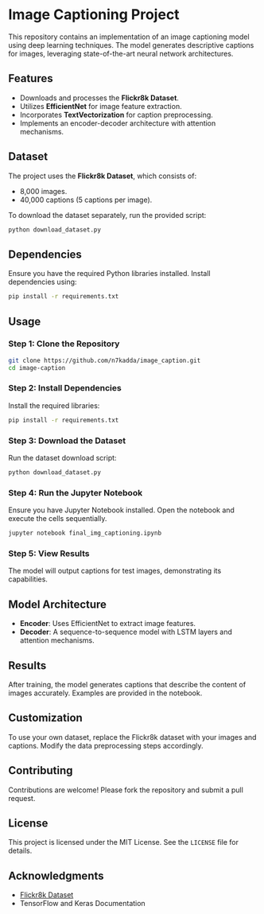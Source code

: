 # Image Captioning Project

This repository contains an implementation of an image captioning model using deep learning techniques. The model generates descriptive captions for images, leveraging state-of-the-art neural network architectures.

## Features
- Downloads and processes the **Flickr8k Dataset**.
- Utilizes **EfficientNet** for image feature extraction.
- Incorporates **TextVectorization** for caption preprocessing.
- Implements an encoder-decoder architecture with attention mechanisms.

## Dataset
The project uses the **Flickr8k Dataset**, which consists of:
- 8,000 images.
- 40,000 captions (5 captions per image).

To download the dataset separately, run the provided script:
```bash
python download_dataset.py
```

## Dependencies
Ensure you have the required Python libraries installed. Install dependencies using:
```bash
pip install -r requirements.txt
```

## Usage
### Step 1: Clone the Repository
```bash
git clone https://github.com/n7kadda/image_caption.git
cd image-caption
```

### Step 2: Install Dependencies
Install the required libraries:
```bash
pip install -r requirements.txt
```

### Step 3: Download the Dataset
Run the dataset download script:
```bash
python download_dataset.py
```

### Step 4: Run the Jupyter Notebook
Ensure you have Jupyter Notebook installed. Open the notebook and execute the cells sequentially.
```bash
jupyter notebook final_img_captioning.ipynb
```

### Step 5: View Results
The model will output captions for test images, demonstrating its capabilities.

## Model Architecture
- **Encoder**: Uses EfficientNet to extract image features.
- **Decoder**: A sequence-to-sequence model with LSTM layers and attention mechanisms.

## Results
After training, the model generates captions that describe the content of images accurately. Examples are provided in the notebook.

## Customization
To use your own dataset, replace the Flickr8k dataset with your images and captions. Modify the data preprocessing steps accordingly.

## Contributing
Contributions are welcome! Please fork the repository and submit a pull request.

## License
This project is licensed under the MIT License. See the `LICENSE` file for details.

## Acknowledgments
- [Flickr8k Dataset](https://www.kaggle.com/datasets/adityajn105/flickr8k)
- TensorFlow and Keras Documentation


